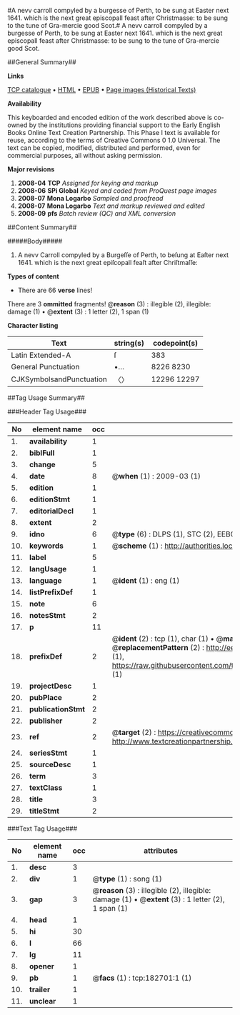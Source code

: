 #A nevv carroll compyled by a burgesse of Perth, to be sung at Easter next 1641. which is the next great episcopall feast after Christmasse: to be sung to the tune of Gra-mercie good Scot.#
A nevv carroll compyled by a burgesse of Perth, to be sung at Easter next 1641. which is the next great episcopall feast after Christmasse: to be sung to the tune of Gra-mercie good Scot.

##General Summary##

**Links**

[TCP catalogue](http://www.ota.ox.ac.uk/tcp/)  • 
[HTML](http://tei.it.ox.ac.uk/tcp/Texts-HTML/free/B04/B04555.html)  • 
[EPUB](http://tei.it.ox.ac.uk/tcp/Texts-EPUB/free/B04/B04555.epub) • 
[Page images (Historical Texts)](https://data.historicaltexts.jisc.ac.uk/view?pubId=eebo-99884934e&pageId=eebo-99884934e-182701-1)

**Availability**

This keyboarded and encoded edition of the
	       work described above is co-owned by the institutions
	       providing financial support to the Early English Books
	       Online Text Creation Partnership. This Phase I text is
	       available for reuse, according to the terms of Creative
	       Commons 0 1.0 Universal. The text can be copied,
	       modified, distributed and performed, even for
	       commercial purposes, all without asking permission.

**Major revisions**

1. __2008-04__ __TCP__ *Assigned for keying and markup*
1. __2008-06__ __SPi Global__ *Keyed and coded from ProQuest page images*
1. __2008-07__ __Mona Logarbo__ *Sampled and proofread*
1. __2008-07__ __Mona Logarbo__ *Text and markup reviewed and edited*
1. __2008-09__ __pfs__ *Batch review (QC) and XML conversion*

##Content Summary##

#####Body#####

1. A nevv Carroll compyled by a Burgeſſe of Perth, to beſung at Eaſter next 1641. which is the next great epiſcopall feaſt after Chriſtmaſſe:

**Types of content**

  * There are 66 **verse** lines!

There are 3 **ommitted** fragments! 
 @__reason__ (3) : illegible (2), illegible: damage (1)  •  @__extent__ (3) : 1 letter (2), 1 span (1)

**Character listing**


|Text|string(s)|codepoint(s)|
|---|---|---|
|Latin Extended-A|ſ|383|
|General Punctuation|•…|8226 8230|
|CJKSymbolsandPunctuation|〈〉|12296 12297|

##Tag Usage Summary##

###Header Tag Usage###

|No|element name|occ|attributes|
|---|---|---|---|
|1.|__availability__|1||
|2.|__biblFull__|1||
|3.|__change__|5||
|4.|__date__|8| @__when__ (1) : 2009-03 (1)|
|5.|__edition__|1||
|6.|__editionStmt__|1||
|7.|__editorialDecl__|1||
|8.|__extent__|2||
|9.|__idno__|6| @__type__ (6) : DLPS (1), STC (2), EEBO-CITATION (1), PROQUEST (1), VID (1)|
|10.|__keywords__|1| @__scheme__ (1) : http://authorities.loc.gov/ (1)|
|11.|__label__|5||
|12.|__langUsage__|1||
|13.|__language__|1| @__ident__ (1) : eng (1)|
|14.|__listPrefixDef__|1||
|15.|__note__|6||
|16.|__notesStmt__|2||
|17.|__p__|11||
|18.|__prefixDef__|2| @__ident__ (2) : tcp (1), char (1)  •  @__matchPattern__ (2) : ([0-9\-]+):([0-9IVX]+) (1), (.+) (1)  •  @__replacementPattern__ (2) : http://eebo.chadwyck.com/downloadtiff?vid=$1&page=$2 (1), https://raw.githubusercontent.com/textcreationpartnership/Texts/master/tcpchars.xml#$1 (1)|
|19.|__projectDesc__|1||
|20.|__pubPlace__|2||
|21.|__publicationStmt__|2||
|22.|__publisher__|2||
|23.|__ref__|2| @__target__ (2) : https://creativecommons.org/publicdomain/zero/1.0/ (1), http://www.textcreationpartnership.org/docs/. (1)|
|24.|__seriesStmt__|1||
|25.|__sourceDesc__|1||
|26.|__term__|3||
|27.|__textClass__|1||
|28.|__title__|3||
|29.|__titleStmt__|2||


###Text Tag Usage###

|No|element name|occ|attributes|
|---|---|---|---|
|1.|__desc__|3||
|2.|__div__|1| @__type__ (1) : song (1)|
|3.|__gap__|3| @__reason__ (3) : illegible (2), illegible: damage (1)  •  @__extent__ (3) : 1 letter (2), 1 span (1)|
|4.|__head__|1||
|5.|__hi__|30||
|6.|__l__|66||
|7.|__lg__|11||
|8.|__opener__|1||
|9.|__pb__|1| @__facs__ (1) : tcp:182701:1 (1)|
|10.|__trailer__|1||
|11.|__unclear__|1||
